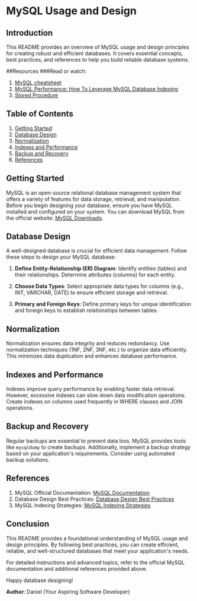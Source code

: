 


# MySQL Usage and Design

## Introduction

This README provides an overview of MySQL usage and design principles for creating robust and efficient databases. It covers essential concepts, best practices, and references to help you build reliable database systems.

##Resources
###Read or watch:

1. [MySQL cheatsheet](https://intranet.alxswe.com/rltoken/8w9di_hk19DIMSBEV3EayQ)
2. [MySQL Performance: How To Leverage MySQL Database Indexing](https://intranet.alxswe.com/rltoken/2GJbZ48zRPA70o2YhTdH7g)
3. [Stored Procedure](https://intranet.alxswe.com/rltoken/K180X2OCzb6gzPngjn-EIg)

## Table of Contents

1. [Getting Started](#getting-started)
2. [Database Design](#database-design)
3. [Normalization](#normalization)
4. [Indexes and Performance](#indexes-and-performance)
5. [Backup and Recovery](#backup-and-recovery)
6. [References](#references)

## Getting Started

MySQL is an open-source relational database management system that offers a variety of features for data storage, retrieval, and manipulation. Before you begin designing your database, ensure you have MySQL installed and configured on your system. You can download MySQL from the official website: [MySQL Downloads](https://dev.mysql.com/downloads/).

## Database Design

A well-designed database is crucial for efficient data management. Follow these steps to design your MySQL database:

1. **Define Entity-Relationship (ER) Diagram**: Identify entities (tables) and their relationships. Determine attributes (columns) for each entity.

2. **Choose Data Types**: Select appropriate data types for columns (e.g., INT, VARCHAR, DATE) to ensure efficient storage and retrieval.

3. **Primary and Foreign Keys**: Define primary keys for unique identification and foreign keys to establish relationships between tables.

## Normalization

Normalization ensures data integrity and reduces redundancy. Use normalization techniques (1NF, 2NF, 3NF, etc.) to organize data efficiently. This minimizes data duplication and enhances database performance.

## Indexes and Performance

Indexes improve query performance by enabling faster data retrieval. However, excessive indexes can slow down data modification operations. Create indexes on columns used frequently in WHERE clauses and JOIN operations.

## Backup and Recovery

Regular backups are essential to prevent data loss. MySQL provides tools like `mysqldump` to create backups. Additionally, implement a backup strategy based on your application's requirements. Consider using automated backup solutions.

## References

1. MySQL Official Documentation: [MySQL Documentation](https://dev.mysql.com/doc/)
2. Database Design Best Practices: [Database Design Best Practices](https://www.smashingmagazine.com/2021/04/database-design-best-practices/)
3. MySQL Indexing Strategies: [MySQL Indexing Strategies](https://severalnines.com/database-blog/mysql-indexing-best-practices)

## Conclusion

This README provides a foundational understanding of MySQL usage and design principles. By following best practices, you can create efficient, reliable, and well-structured databases that meet your application's needs.

For detailed instructions and advanced topics, refer to the official MySQL documentation and additional references provided above.

Happy database designing!

**Author**: Daniel (Your Aspiring Software Developer)
